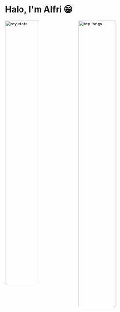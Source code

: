 # Halo, I'm Alfri 😁
<img alt="my stats" align="left" width="47%" src="https://github-readme-stats.vercel.app/api?username=afyznode"/>
<img alt="top langs" align="left" width="49%" src="https://github-readme-stats.vercel.app/api/top-langs/?username=afyznode&layout=compact"/>
